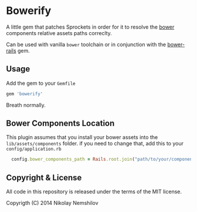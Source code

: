# Bowerify

A little gem that patches Sprockets in order for it to resolve
the [bower](http://bower.io) components relative assets paths
correclty.

Can be used with vanilla `bower` toolchain or in conjunction with
the [bower-rails](https://github.com/42dev/bower-rails) gem.

## Usage

Add the gem to your `Gemfile`

```ruby
gem 'bowerify'
```

Breath normally.

## Bower Components Location

This plugin assumes that you install your bower assets into the
`lib/assets/components` folder. if you need to change that, add
this to your `config/application.rb`

```ruby
  config.bower_components_path = Rails.root.join("path/to/your/components")
```


## Copyright & License

All code in this repository is released under the terms of the MIT license.

Copyrigth (C) 2014 Nikolay Nemshilov
